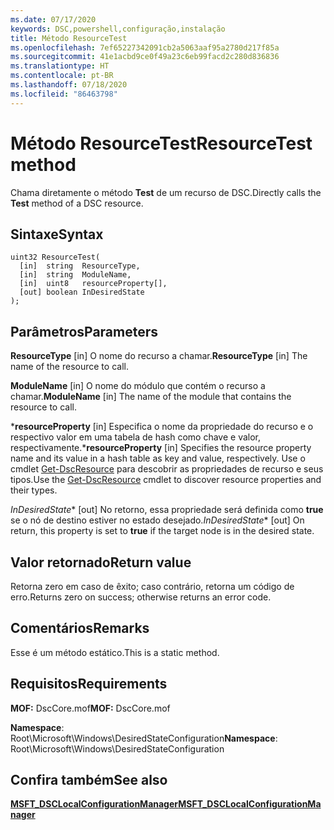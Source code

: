 ```yaml
---
ms.date: 07/17/2020
keywords: DSC,powershell,configuração,instalação
title: Método ResourceTest
ms.openlocfilehash: 7ef65227342091cb2a5063aaf95a2780d217f85a
ms.sourcegitcommit: 41e1acbd9ce0f49a23c6eb99facd2c280d836836
ms.translationtype: HT
ms.contentlocale: pt-BR
ms.lasthandoff: 07/18/2020
ms.locfileid: "86463798"
---
```

# <a name="resourcetest-method"></a><span data-ttu-id="630ec-103">Método ResourceTest</span><span class="sxs-lookup"><span data-stu-id="630ec-103">ResourceTest method</span></span>

<span data-ttu-id="630ec-104">Chama diretamente o método **Test** de um recurso de DSC.</span><span class="sxs-lookup"><span data-stu-id="630ec-104">Directly calls the **Test** method of a DSC resource.</span></span>

## <a name="syntax"></a><span data-ttu-id="630ec-105">Sintaxe</span><span class="sxs-lookup"><span data-stu-id="630ec-105">Syntax</span></span>

```mof
uint32 ResourceTest(
  [in]  string  ResourceType,
  [in]  string  ModuleName,
  [in]  uint8   resourceProperty[],
  [out] boolean InDesiredState
);
```

## <a name="parameters"></a><span data-ttu-id="630ec-106">Parâmetros</span><span class="sxs-lookup"><span data-stu-id="630ec-106">Parameters</span></span>

<span data-ttu-id="630ec-107">**ResourceType** \[in\] O nome do recurso a chamar.</span><span class="sxs-lookup"><span data-stu-id="630ec-107">**ResourceType** \[in\] The name of the resource to call.</span></span>

<span data-ttu-id="630ec-108">**ModuleName** \[in\] O nome do módulo que contém o recurso a chamar.</span><span class="sxs-lookup"><span data-stu-id="630ec-108">**ModuleName** \[in\] The name of the module that contains the resource to call.</span></span>

<span data-ttu-id="630ec-109">\***resourceProperty** \[in\] Especifica o nome da propriedade do recurso e o respectivo valor em uma tabela de hash como chave e valor, respectivamente.</span><span class="sxs-lookup"><span data-stu-id="630ec-109">\***resourceProperty** \[in\] Specifies the resource property name and its value in a hash table as key and value, respectively.</span></span> <span data-ttu-id="630ec-110">Use o cmdlet [Get-DscResource](/powershell/module/PSDesiredStateConfiguration/Get-DscResource) para descobrir as propriedades de recurso e seus tipos.</span><span class="sxs-lookup"><span data-stu-id="630ec-110">Use the [Get-DscResource](/powershell/module/PSDesiredStateConfiguration/Get-DscResource) cmdlet to discover resource properties and their types.</span></span>

<span data-ttu-id="630ec-111">*InDesiredState*\* \[out\] No retorno, essa propriedade será definida como **true** se o nó de destino estiver no estado desejado.</span><span class="sxs-lookup"><span data-stu-id="630ec-111">*InDesiredState*\* \[out\] On return, this property is set to **true** if the target node is in the desired state.</span></span>

## <a name="return-value"></a><span data-ttu-id="630ec-112">Valor retornado</span><span class="sxs-lookup"><span data-stu-id="630ec-112">Return value</span></span>

<span data-ttu-id="630ec-113">Retorna zero em caso de êxito; caso contrário, retorna um código de erro.</span><span class="sxs-lookup"><span data-stu-id="630ec-113">Returns zero on success; otherwise returns an error code.</span></span>

## <a name="remarks"></a><span data-ttu-id="630ec-114">Comentários</span><span class="sxs-lookup"><span data-stu-id="630ec-114">Remarks</span></span>

<span data-ttu-id="630ec-115">Esse é um método estático.</span><span class="sxs-lookup"><span data-stu-id="630ec-115">This is a static method.</span></span>

## <a name="requirements"></a><span data-ttu-id="630ec-116">Requisitos</span><span class="sxs-lookup"><span data-stu-id="630ec-116">Requirements</span></span>

<span data-ttu-id="630ec-117">**MOF:** DscCore.mof</span><span class="sxs-lookup"><span data-stu-id="630ec-117">**MOF:** DscCore.mof</span></span>

<span data-ttu-id="630ec-118">**Namespace**: Root\Microsoft\Windows\DesiredStateConfiguration</span><span class="sxs-lookup"><span data-stu-id="630ec-118">**Namespace**: Root\Microsoft\Windows\DesiredStateConfiguration</span></span>

## <a name="see-also"></a><span data-ttu-id="630ec-119">Confira também</span><span class="sxs-lookup"><span data-stu-id="630ec-119">See also</span></span>

[<span data-ttu-id="630ec-120">**MSFT_DSCLocalConfigurationManager**</span><span class="sxs-lookup"><span data-stu-id="630ec-120">**MSFT_DSCLocalConfigurationManager**</span></span>](msft-dsclocalconfigurationmanager.md)
